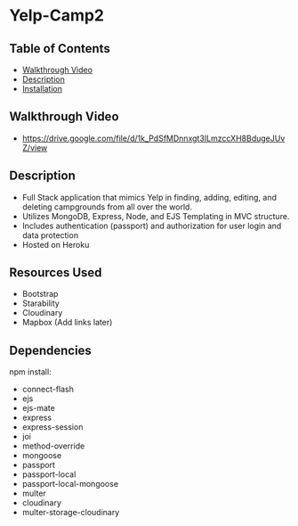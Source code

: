 # Yelp-Camp2

## Table of Contents
  - [Walkthrough Video](#link-here)
  - [Description](#description)
  - [Installation](#installation)

## Walkthrough Video
- https://drive.google.com/file/d/1k_PdSfMDnnxgt3ILmzccXH8BdugeJUvZ/view

## Description
- Full Stack application that mimics Yelp in finding, adding, editing, and deleting campgrounds from all over the world. 
- Utilizes MongoDB, Express, Node, and EJS Templating in MVC structure. 
- Includes authentication (passport) and authorization for user login and data protection
- Hosted on Heroku

## Resources Used
- Bootstrap
- Starability
- Cloudinary
- Mapbox
(Add links later)

## Dependencies 
npm install:
- connect-flash
- ejs
- ejs-mate
- express
- express-session
- joi
- method-override
- mongoose
- passport
- passport-local
- passport-local-mongoose
- multer
- cloudinary
- multer-storage-cloudinary
